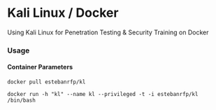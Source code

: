 # Kali Linux / Docker

Using Kali Linux for Penetration Testing & Security Training on Docker

### Usage

#### Container Parameters

```shell
docker pull estebanrfp/kl
```

```shell
docker run -h "kl" --name kl --privileged -t -i estebanrfp/kl /bin/bash
```
